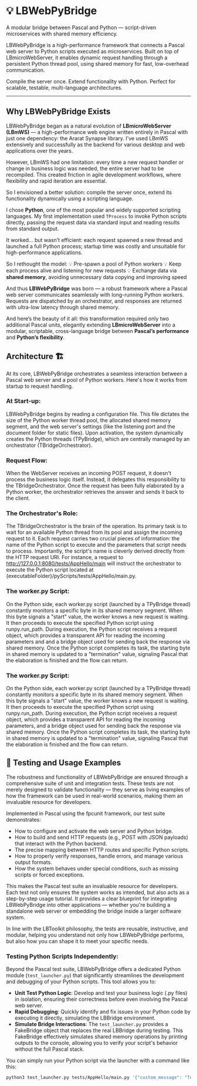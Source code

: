 # 💡 LBWebPyBridge  
A modular bridge between Pascal and Python — script-driven microservices with shared memory efficiency.

LBWebPyBridge is a high-performance framework that connects a Pascal web server to Python scripts executed as microservices.
Built on top of LBmicroWebServer, it enables dynamic request handling through a persistent Python thread pool, using shared memory for fast, low-overhead communication.

Compile the server once. Extend functionality with Python.
Perfect for scalable, testable, multi-language architectures.

---



## Why LBWebPyBridge Exists

LBWebPyBridge began as a natural evolution of **LBmicroWebServer (LBmWS)** — a high-performance web engine written entirely in Pascal with just one dependency: the Ararat Synapse library. I've used LBmWS extensively and successfully as the backend for various desktop and web applications over the years.

However, LBmWS had one limitation: every time a new request handler or change in business logic was needed, the entire server had to be recompiled. This created friction in agile development workflows, where flexibility and rapid iteration are essential.

So I envisioned a better solution: compile the server once, extend its functionality dynamically using a scripting language.

I chose **Python**, one of the most popular and widely supported scripting languages.
My first implementation used `TProcess` to invoke Python scripts directly, passing the request data via standard input and reading results from standard output.

It worked… but wasn’t efficient:
each request spawned a new thread and launched a full Python process;
startup time was costly and unsuitable for high-performance applications.

So I rethought the model:
💡 Pre-spawn a pool of Python workers
💡 Keep each process alive and listening for new requests
💡 Exchange data via **shared memory**, avoiding unnecessary data copying and improving speed

And thus **LBWebPyBridge** was born — a robust framework where a Pascal web server communicates seamlessly with long-running Python workers.
Requests are dispatched by an orchestrator, and responses are returned with ultra-low latency through shared memory.

And here’s the beauty of it all: this transformation required only two additional Pascal units, elegantly extending **LBmicroWebServer** into a modular, scriptable, cross-language bridge between **Pascal’s performance** and **Python’s flexibility**.


## Architecture 🏗️

At its core, LBWebPyBridge orchestrates a seamless interaction between a Pascal web server and a pool of Python workers.
Here's how it works from startup to request handling.

### At Start-up:
LBWebPyBridge begins by reading a configuration file. This file dictates the size of the Python worker thread pool, the allocated shared memory segment, and the web server's settings (like the listening port and the document folder for static files). Upon activation, the system dynamically creates the Python threads (TPyBridge), which are centrally managed by an orchestrator (TBridgeOrchestrator).

### Request Flow:
When the WebServer receives an incoming POST request, it doesn't process the business logic itself. Instead, it delegates this responsibility to the TBridgeOrchestrator. Once the request has been fully elaborated by a Python worker, the orchestrator retrieves the answer and sends it back to the client.

### The Orchestrator's Role:
The TBridgeOrchestrator is the brain of the operation. Its primary task is to wait for an available Python thread from its pool and assign the incoming request to it. Each request carries two crucial pieces of information: the name of the Python script to execute and the parameters that script needs to process. Importantly, the script's name is cleverly derived directly from the HTTP request URI. For instance, a request to http://127.0.0.1:8080/tests/AppHello/main will instruct the orchestrator to execute the Python script located at {executableFolder}/pyScripts/tests/AppHello/main.py.

### The worker.py Script:
On the Python side, each worker.py script (launched by a TPyBridge thread) constantly monitors a specific byte in its shared memory segment. When this byte signals a "start" value, the worker knows a new request is waiting. It then proceeds to execute the specified Python script using runpy.run_path. During execution, the Python script receives a request object, which provides a transparent API for reading the incoming parameters and and a bridge object used for sending back the response via shared memory. Once the Python script completes its task, the starting byte in shared memory is updated to a "termination" value, signaling Pascal that the elaboration is finished and the flow can return.

### The worker.py Script:
On the Python side, each worker.py script (launched by a TPyBridge thread) constantly monitors a specific byte in its shared memory segment. When this byte signals a "start" value, the worker knows a new request is waiting. It then proceeds to execute the specified Python script using runpy.run_path. During execution, the Python script receives a request object, which provides a transparent API for reading the incoming parameters, and a bridge object used for sending back the response via shared memory. Once the Python script completes its task, the starting byte in shared memory is updated to a "termination" value, signaling Pascal that the elaboration is finished and the flow can return.


## 🧪 Testing and Usage Examples

The robustness and functionality of LBWebPyBridge are ensured through a comprehensive suite of unit and integration tests. These tests are not merely designed to validate functionality — they serve as living examples of how the framework can be used in real-world scenarios, making them an invaluable resource for developers.

Implemented in Pascal using the fpcunit framework, our test suite demonstrates:

- How to configure and activate the web server and Python bridge.
- How to build and send HTTP requests (e.g., POST with JSON payloads) that interact with the Python backend.
- The precise mapping between HTTP routes and specific Python scripts.
- How to properly verify responses, handle errors, and manage various output formats.
- How the system behaves under special conditions, such as missing scripts or forced exceptions.

This makes the Pascal test suite an invaluable resource for developers. Each test not only ensures the system works as intended, but also acts as a step-by-step usage tutorial. It provides a clear blueprint for integrating LBWebPyBridge into other applications — whether you're building a standalone web server or embedding the bridge inside a larger software system.

In line with the LBToolkit philosophy, the tests are reusable, instructive, and modular, helping you understand not only how LBWebPyBridge performs, but also how you can shape it to meet your specific needs.

### Testing Python Scripts Independently:

Beyond the Pascal test suite, LBWebPyBridge offers a dedicated Python module (`test_launcher.py`) that significantly streamlines the development and debugging of your Python scripts. This tool allows you to:

- **Unit Test Python Logic**: Develop and test your business logic (.py files) in isolation, ensuring their correctness before even involving the Pascal web server.
- **Rapid Debugging**: Quickly identify and fix issues in your Python code by executing it directly, simulating the LBBridge environment.
- **Simulate Bridge Interactions**: The `test_launcher.py` provides a FakeBridge object that replaces the real LBBridge during testing. This FakeBridge effectively simulates shared memory operations by printing outputs to the console, allowing you to verify your script's behavior without the full Pascal stack.

You can simply run your Python script via the launcher with a command like this:

```bash
python3 test_launcher.py tests/AppHello/main.py '{"custom_message": "Test with launcher!"}'


